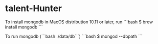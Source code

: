 # talent-Hunter

To install mongodb in MacOS distribution 10.11 or later, run
´´´bash
$ brew install mongodb
´´´

To run mongodb (´´´bash ./data/db´´´)
´´´bash
$ mongod --dbpath <path to data directory>
´´´

